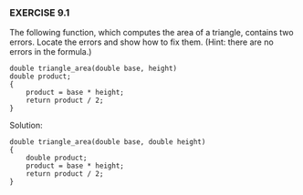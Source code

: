 ### EXERCISE 9.1

The following function, which computes the area of a triangle, contains two errors. Locate the errors and show how to fix them.  (Hint: there are no errors in the formula.)

```
double triangle_area(double base, height)
double product;
{
    product = base * height;
    return product / 2;
}
```

Solution:
```
double triangle_area(double base, double height)
{
    double product;
    product = base * height;
    return product / 2;
}
```

